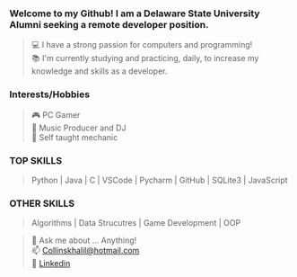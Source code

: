 ### Welcome to my Github! I am a Delaware State University Alumni seeking a remote developer position. 

> 💻 I have a strong passion for computers and programming! <br />
> 📚 I'm currently studying and practicing, daily, to increase my knowledge and skills as a developer. 

### Interests/Hobbies
> 🎮 PC Gamer <br />
> 🎵 Music Producer and DJ <br />
> 🚗 Self taught mechanic <br />


### TOP SKILLS
> Python | Java | C | VSCode | Pycharm | GitHub | SQLite3 | JavaScript 

### OTHER SKILLS

> Algorithms | Data Strucutres | Game Development | OOP <br /> 

> 💬 Ask me about ... Anything! <br />
> 📫 Collinskhalil@hotmail.com <br />
> 🙋 [Linkedin](https://www.linkedin.com/in/khalil-collins/) <br />



<!---
khalil0525/khalil0525 is a ✨ special ✨ repository because its `README.md` (this file) appears on your GitHub profile.
You can click the Preview link to take a look at your changes.
--->
